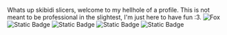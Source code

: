 Whats up skibidi slicers, welcome to my hellhole of a profile. This is not meant to be professional in the slightest, I'm just here to have fun :3. ![Fox](https://www.massaudubon.org/var/site/storage/images/9/1/9/9/1659919-1-eng-US/a959a6a09e38-5457Jenny_Zhao44790-1920x1280-1-.jpg)
![Static Badge](https://img.shields.io/badge/Neocities-e?link=https%3A%2F%2Fsnowyfin.neocities.org)  ![Static Badge](https://img.shields.io/badge/Personal_site-purple?link=https%3A%2F%2Fblizzardfox.net)  ![Static Badge](https://img.shields.io/badge/Directory-blue?link=https%3A%2F%2Fsnowf.in)  ![Static Badge](https://img.shields.io/badge/Portfolio-School-red?link=https%3A%2F%2Fsnowf.in)
